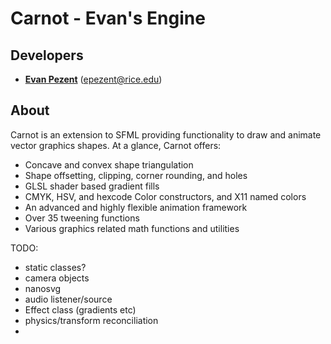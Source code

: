 # Carnot - Evan's Engine

## Developers

- **[Evan Pezent](http://evanpezent.com)** (epezent@rice.edu)

## About

Carnot is an extension to SFML providing functionality to draw and animate vector graphics shapes. At a glance, Carnot offers:

- Concave and convex shape triangulation
- Shape offsetting, clipping, corner rounding, and holes
- GLSL shader based gradient fills
- CMYK, HSV, and hexcode Color constructors, and X11 named colors
- An advanced and highly flexible animation framework
- Over 35 tweening functions
- Various graphics related math functions and utilities

TODO:

- static classes?
- camera objects
- nanosvg
- audio listener/source
- Effect class (gradients etc)
- physics/transform reconciliation
- 


